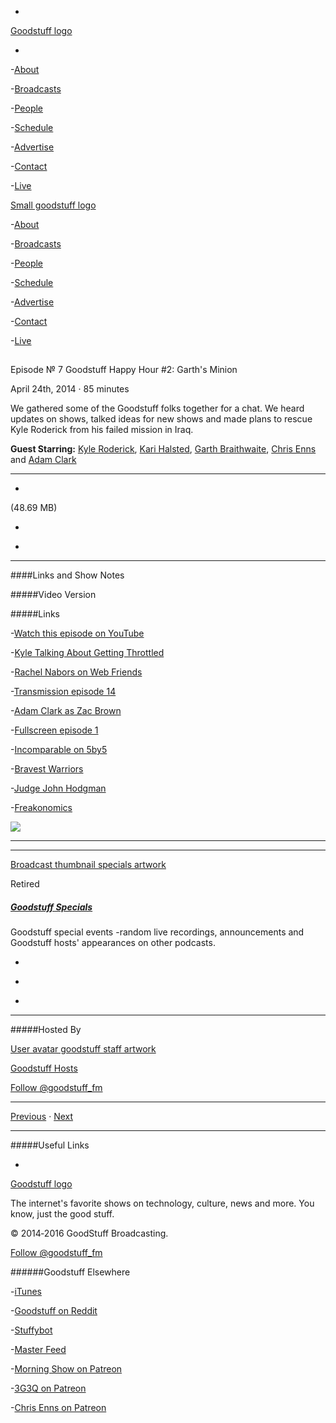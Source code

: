 

-
[Goodstuff logo](http://www.goodstuff.fm/)[](/assets/goodstuff_logo-17c1fe6f378352de5d7345f76152130b.svg)

-


-[About](/about)

-[Broadcasts](/broadcasts)

-[People](/people)

-[Schedule](/schedule)

-[Advertise](/advertise)

-[Contact](/contact)

-[Live](/live)


[Small goodstuff logo](http://www.goodstuff.fm/)[](/assets/small_goodstuff_logo-bf032e72b9ec41494f4d90905f1ad619.svg)


-[About](/about)

-[Broadcasts](/broadcasts)

-[People](/people)

-[Schedule](/schedule)

-[Advertise](/advertise)

-[Contact](/contact)

-[Live](/live)


##
Episode № 7
Goodstuff Happy Hour #2: Garth's Minion


April 24th, 2014
·
85
minutes


We gathered some of the Goodstuff folks together for a chat. We heard updates on shows, talked ideas for new shows and made plans to rescue Kyle Roderick from his failed mission in Iraq.


**Guest Starring:**
[Kyle Roderick](/people/kyleroderick),  [Kari Halsted](/people/kari-halsted),  [Garth Braithwaite](/people/garthdb),  [Chris Enns](/people/chris-enns) and  [Adam Clark](/people/avclark)


------------------------------


-
[](https://goodstuffs3.s3.amazonaws.com/uploads/specials-7.mp3)(48.69 MB)

-
[](http://twitter.com/intent/tweet?text=Goodstuff%20Specials%20%E2%84%96%207%20on%20@goodstuff_fm%20-%20http://goodstuff.fm/specials/7)

-
[](http://www.facebook.com/sharer/sharer.php?u=http://goodstuff.fm/specials/7)


------------------------------


####Links and Show Notes

#####Video Version


#####Links


-[Watch this episode on YouTube](http://www.youtube.com/watch?v=LqOanED31yg&feature=share)

-[Kyle Talking About Getting Throttled](http://goodstuff.fm/transmission/15)

-[Rachel Nabors on Web Friends](http://goodstuff.fm/webfriends/6)

-[Transmission episode 14](http://goodstuff.fm/transmission/14)

-[Adam Clark as Zac Brown](http://wac.450f.edgecastcdn.net/80450F/theboot.com/files/2011/10/zac-brown-456-101811.jpg)

-[Fullscreen episode 1](http://goodstuff.fm/fullscreen/1)

-[Incomparable on 5by5](http://5by5.tv/incomparable/)

-[Bravest Warriors](https://www.youtube.com/user/BravestWarriors)

-[Judge John Hodgman](http://www.maximumfun.org/shows/judge-john-hodgman)

-[Freakonomics](http://freakonomics.com)


![](http://shelsilversteinpoetinfo.weebly.com/uploads/1/9/6/7/19670435/1322888_orig.jpg)


------------------------------


------------------------------


[Broadcast thumbnail specials artwork](/specials)[](https://goodstuffs3.s3.amazonaws.com/uploads/broadcast/image/24/broadcast_thumbnail_specials_artwork.png)

Retired


##### [Goodstuff Specials](/specials)


Goodstuff special events -random live recordings, announcements and Goodstuff hosts' appearances on other podcasts.

-
[](https://itunes.apple.com/us/podcast/goodstuff-specials/id854159948?mt=2)

-
[](/specials/feed)

-
[](mailto:sponsorship+specials@goodstuff.fm?subject=%5BGoodStuff%20FM%5D%20Sponsorship%20Inquiry%20for%20Goodstuff%20Specials)


------------------------------


#####Hosted By


[User avatar goodstuff staff artwork](/people/goodstuff-hosts)[](https://goodstuffs3.s3.amazonaws.com/uploads/user/avatar/38/user_avatar_goodstuff-staff_artwork.png)

[Goodstuff Hosts](/people/goodstuff-hosts)


[Follow @goodstuff_fm](https://twitter.com/goodstuff_fm)


------------------------------


[Previous](/specials/6)
·
[Next](/specials/8)


------------------------------


#####Useful Links

-
[](mailto:contact+specials@goodstuff.fm?subject=%5BGoodstuff%20FM%5D%20Feedback%20for%20Goodstuff%20Specials)


[Goodstuff logo](http://www.goodstuff.fm/)[](/assets/goodstuff_logo-17c1fe6f378352de5d7345f76152130b.svg)


The internet's favorite shows on technology, culture, news and more. You know, just the good stuff.


© 2014‐2016 GoodStuff Broadcasting.

[Follow @goodstuff_fm](https://twitter.com/goodstufffm)


######Goodstuff Elsewhere

-[iTunes](https://itunes.apple.com/us/artist/goodstuff-fm/id843385597?mt=2)

-[Goodstuff on Reddit](https://www.reddit.com/r/Goodstuff_fm/)

-[Stuffybot](http://stuffybot.goodstuff.fm)

-[Master Feed](/master/feed)

-[Morning Show on Patreon](https://www.patreon.com/morningshow)

-[3G3Q on Patreon](https://www.patreon.com/3g3q)

-[Chris Enns on Patreon](https://www.patreon.com/ichris)
